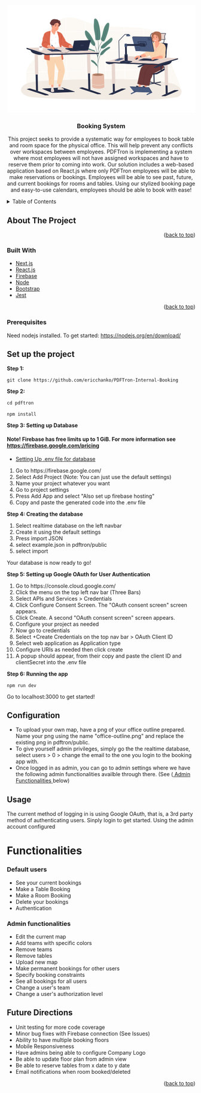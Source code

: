 <div id="top"></div>




<!-- PROJECT LOGO -->
<br />
<div align="center">
  <a href="https://github.com/github_username/repo_name">
    <img src="pdftron/public/office.jpeg" alt="Logo">
  </a>

<h3 align="center">Booking System</h3>

  <p align="center">
    This project seeks to provide a systematic way for employees to book table and room space for the physical office. This will help prevent any conflicts over workspaces between employees. PDFTron is implementing a system where most employees will not have assigned workspaces and have to reserve them prior to coming into work. Our solution includes a web-based application based on React.js where only PDFTron employees will be able to make reservations or bookings. Employees will be able to see past, future, and current bookings for rooms and tables. Using our stylized booking page and easy-to-use calendars, employees should be able to book with ease!
    <br />
<!--     <a href="https://github.com/github_username/repo_name"><strong>Explore the docs »</strong></a>
    <br />
    <br />
    <a href="https://github.com/github_username/repo_name">View Demo</a>
    ·
    <a href="https://github.com/github_username/repo_name/issues">Report Bug</a>
    ·
    <a href="https://github.com/github_username/repo_name/issues">Request Feature</a> -->
  </p>
</div>



<!-- TABLE OF CONTENTS -->
<details>
  <summary>Table of Contents</summary>
  <ol>
    <li>
      <a href="#about-the-project">About The Project</a>
      <ul>
        <li><a href="#built-with">Built With</a></li>
      </ul>
    </li>
    <li>
      <a href="#getting-started">Getting Started</a>
      <ul>
        <li><a href="#prerequisites">Prerequisites</a></li>
        <li><a href="#installation">Installation</a></li>
      </ul>
    </li>
    <li><a href="#usage">Usage</a></li>
    <li><a href="#roadmap">Roadmap</a></li>
    <li><a href="#contributing">Contributing</a></li>
    <li><a href="#license">License</a></li>
    <li><a href="#contact">Contact</a></li>
    <li><a href="#acknowledgments">Acknowledgments</a></li>
  </ol>
</details>



<!-- ABOUT THE PROJECT -->
## About The Project



<p align="right">(<a href="#top">back to top</a>)</p>



### Built With

* [Next.js](https://nextjs.org/)
* [React.js](https://reactjs.org/)
* [Firebase](https://firebase.google.com/?gclid=Cj0KCQjwrJOMBhCZARIsAGEd4VHElX6FhflVBHMX-HGMIwcXjhdiBFUMDbC6oZmP1Vc3pvhQyLgb3tcaAtSmEALw_wcB&gclsrc=aw.ds)
* [Node](https://nodejs.org/en/)
* [Bootstrap](https://getbootstrap.com/)
* [Jest](https://jestjs.io/)

<p align="right">(<a href="#top">back to top</a>)</p>

### Prerequisites

Need nodejs installed. To get started: https://nodejs.org/en/download/


<!-- GETTING STARTED -->
## Set up the project


**Step 1:**

```shell
git clone https://github.com/ericchanko/PDFTron-Internal-Booking
```

**Step 2:**

```shell
cd pdftron
```
```shell
npm install
```

**Step 3: Setting up Database**

#### Note! Firebase has free limits up to 1 GiB. For more information see https://firebase.google.com/pricing

* [Setting Up .env file for database](https://stackoverflow.com/questions/52500573/where-can-i-find-my-firebase-apikey-and-authdomain)

<ol>
  <li>Go to https://firebase.google.com/</li>
  <li>Select Add Project (Note: You can just use the default settings)</li>
  <li>Name your project whatever you want</li>
  <li>Go to project settings</li>
  <li>Press Add App and select "Also set up firebase hosting" 
</li>
  <li>Copy and paste the generated code into the .env file 
</li>
</ol>

**Step 4: Creating the database**

 <ol>
  <li>Select realtime database on the left navbar </li> 
  <li>Create it using the default settings</li>
  <li>Press import JSON</li>
  <li>select example.json in pdftron/public</li>
  <li>select import</li>
</ol>
Your database is now ready to go!
 
**Step 5: Setting up Google OAuth for User Authentication**

 <ol>
  <li>Go to https://console.cloud.google.com/</li> 
  <li>Click the menu on the top left nav bar (Three Bars)</li>
  <li>Select APIs and Services > Credentials</li>
  <li>Click Configure Consent Screen. The "OAuth consent screen" screen appears.
</li>
  <li>Click Create. A second "OAuth consent screen" screen appears.</li>
  <li>Configure your project as needed</li>
  <li>Now go to credentials</li>
  <li>Select +Create Credentials on the top nav bar > OAuth Client ID</li>
  <li>Select web application as Application type</li>
  <li>Configure URIs as needed then click create</li>
  <li>A popup should appear, from their copy and paste the client ID and clientSecret into the .env file</li>
</ol>
 

**Step 6: Running the app**
```shell
npm run dev
```
Go to localhost:3000 to get started!

## Configuration
- To upload your own map, have a png of your office outline prepared. Name your png using the name "office-outline.png" and replace the existing png in pdftron/public.
- To give yourself admin privileges, simply go the the realtime database, select users > 0 > change the email to the one you login to the booking app with.
- Once logged in as admin, you can go to admin settings where we have the following admin functionalities availble through there. (See (<a href="#admin"> Admin Functionalities </a> below)

<!-- USAGE EXAMPLES -->
## Usage

The current method of logging in is using Google OAuth, that is, a 3rd party method of authenticating users. Sinply login to get started. Using the admin account configured

# Functionalities
### Default users
- See your current bookings
- Make a Table Booking
- Make a Room Booking
- Delete your bookings
- Authentication

<div id="admin"></div>

### Admin functionalities
- Edit the current map
- Add teams with specific colors
- Remove teams
- Remove tables
- Upload new map
- Make permanent bookings for other users
- Specify booking constraints
- See all bookings for all users
- Change a user's team
- Change a user's authorization level


## Future Directions
- Unit testing for more code coverage
- Minor bug fixes with Firebase connection (See Issues)
- Ability to have multiple booking floors
- Mobile Responsiveness
- Have admins being able to configure Company Logo
- Be able to update floor plan from admin view
- Be able to reserve tables from x date to y date
- Email notifications when room booked/deleted

<p align="right">(<a href="#top">back to top</a>)</p>





